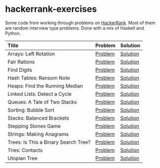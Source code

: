 # hackerrank-exercises
Some code from working through problems on [HackerRank](https://www.hackerrank.com). Most of them are random interview type problems. Done with a mix of Haskell and Python.

| Title | Problem | Solution |
| :---- | :------ | :------- |
| Arrays: Left Rotation | [Problem](https://www.hackerrank.com/challenges/ctci-array-left-rotation) | [Solution]() |
| Fair Rations | [Problem](https://www.hackerrank.com/challenges/fair-rations) | [Solution]() |
| Find Digits | [Problem](https://www.hackerrank.com/challenges/find-digits) | [Solution]() |
| Hash Tables: Ransom Note | [Problem](https://www.hackerrank.com/challenges/ctci-ransom-note) | [Solution]() |
| Heaps: Find the Running Median | [Problem](https://www.hackerrank.com/challenges/ctci-find-the-running-median) | [Solution]() |
| Linked Lists: Detect a Cycle | [Problem](https://www.hackerrank.com/challenges/ctci-linked-list-cycle) | [Solution]() |
| Queues: A Tale of Two Stacks | [Problem](https://www.hackerrank.com/challenges/ctci-queue-using-two-stacks) | [Solution]() |
| Sorting: Bubble Sort | [Problem](https://www.hackerrank.com/challenges/ctci-bubble-sort) | [Solution]() |
| Stacks: Balanced Brackets | [Problem](https://www.hackerrank.com/challenges/ctci-balanced-brackets) | [Solution]() |
| Stepping Stones Game | [Problem](https://www.hackerrank.com/challenges/stepping-stones-game) | [Solution]() |
| Strings: Making Anagrams | [Problem](https://www.hackerrank.com/challenges/ctci-making-anagrams) | [Solution]() |
| Trees: Is This a Binary Search Tree? | [Problem](https://www.hackerrank.com/challenges/ctci-is-binary-search-tree) | [Solution]() |
| Tries: Contacts | [Problem](https://www.hackerrank.com/challenges/ctci-contacts) | [Solution]() |
| Utopian Tree | [Problem](https://www.hackerrank.com/challenges/utopian-tree) | [Solution]() |
